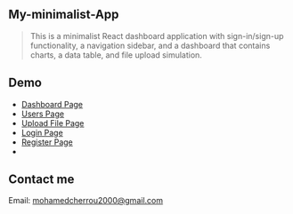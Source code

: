 ## My-minimalist-App
> This is a minimalist React dashboard application with sign-in/sign-up functionality, a navigation sidebar, and a dashboard that contains charts, a data table, and file upload simulation.


## Demo

- [Dashboard Page](https://minimal-kit-react.vercel.app/)
- [Users Page](https://minimal-kit-react.vercel.app/user)
- [Upload File Page](https://minimal-kit-react.vercel.app/uploadfile)
- [Login Page](https://minimal-kit-react.vercel.app/login)
- [Register Page](https://minimal-kit-react.vercel.app/register)
- 



## Contact me

Email: mohamedcherrou2000@gmail.com

